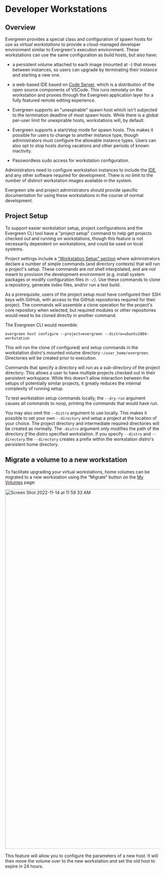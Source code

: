 # Developer Workstations

## Overview

Evergreen provides a special class and configuration of spawn hosts for
use as _virtual workstations_ to provide a cloud-managed developer
environment similar to Evergreen's execution environment. These
workstations can use the same configuration as build hosts, but also have:

- a persistent volume attached to each image (mounted at
  `~`) that moves between
  instances, so users can upgrade by terminating their instance and
  starting a new one.

- a web-based IDE based on [Code Server](https://github.com/cdr/code-server),
  which is a distribution of the open source components of
  VSCode. This runs remotely on the workstation and proxies through
  the Evergreen application layer for a fully featured remote editing
  experience.

- Evergreen supports an "unexpirable" spawn host which isn't
  subjected to the termination deadline of most spawn hosts. While
  there is a global per-user limit for unexpirable hosts,
  workstations will, by default.

- Evergreen supports a start/stop mode for spawn hosts. This makes it
  possible for users to change to another instance type, though
  administrators must configure the allowable instance types. Users
  can also opt to stop hosts during vacations and other periods of
  known inactivity.

- Passwordless sudo access for workstation configuration.

Administrators need to configure workstation instances to include the
[IDE](https://github.com/evergreen-ci/ide), and any other software
required for development. There is no limit to the number of distinct
workstation images available in the system.

Evergreen site and project administrators should provide specific
documentation for using these workstations in the course of normal
development.

## Project Setup

To support easier workstation setup, project configurations and the
Evergreen CLI tool have a "project setup" command to help get projects
checked out and running on workstations, though this feature is not
necessarily dependent on workstations, and could be used on local
systems.

Project settings include a ["Workstation Setup" section](../Project-Configuration/Project-and-Distro-Settings#virtual-workstation-commands)
where administrators declare a number of simple commands (and directory
contexts) that will run a project's setup. These commands are *not* shell
interpolated, and are *not* meant to provision the development environment (e.g.
install system packages or modify configuration files in `~/`). Use these
commands to clone a repository, generate index files, and/or run a test build.

As a prerequisite, users of the project setup *must* have configured
their SSH keys with GitHub, with access to the GitHub repositories
required for their project. The commands will assemble a clone
operation for the project's core repository when selected, but
required modules or other repositories would need to be cloned
directly in another command.

The Evergreen CLI would resemble:

    evergreen host configure --project=evergreen --distro=ubuntu1804-workstation

This will run the clone (if configured) and setup commands in the
workstation distro's mounted volume directory
`~/user_home/evergreen`. Directories will be created prior to execution.

Commands that specify a directory will run as a sub-directory of the
project directory. This allows a user to have multiple projects
checked out in their persistent workspace. While this doesn't allow
interaction between the setups of potentially similar projects, it
greatly reduces the internal complexity of running setup.

To test workstation setup commands locally, the `--dry-run` argument
causes all commands to noop, printing the commands that would have
run.

You may also omit the `--distro` argument to use locally. This makes
it possible to set your own `--directory` and setup a project at the
location of your choice. The project directory and intermediate
required directories will be created as normally. The `-distro`
argument only modifies the path of the directory *if* the distro
specified workstation. If you specify
`--distro` and `--directory` the `--directory` creates a prefix
within the workstation distro's persistent home directory.

## Migrate a volume to a new workstation

To facilitate upgrading your virtual workstations, home volumes can be migrated to a new workstation using the “Migrate” button on the [My Volumes](https://spruce.mongodb.com/spawn/volume) page:

<img width="1165" alt="Screen Shot 2022-11-14 at 11 59 33 AM" src="https://user-images.githubusercontent.com/9298431/201720970-3303d26e-c9d3-400f-8a50-22a23b05a1f4.png" />

This feature will allow you to configure the parameters of a new host. It will then move the volume over to the new workstation and set the old host to expire in 24 hours.
